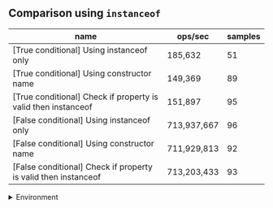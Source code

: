 ## Comparison using `instanceof`

|name|ops/sec|samples|
|-|-|-|
|[True conditional] Using instanceof only|185,632|51|
|[True conditional] Using constructor name|149,369|89|
|[True conditional] Check if property is valid then instanceof |151,897|95|
|[False conditional] Using instanceof only|713,937,667|96|
|[False conditional] Using constructor name|711,929,813|92|
|[False conditional] Check if property is valid then instanceof |713,203,433|93|


<details>
<summary>Environment</summary>

* __Machine:__ linux x64 | 2 vCPUs | 6.8GB Mem
* __Run:__ Wed Oct 25 2023 03:43:10 GMT+0000 (Coordinated Universal Time)
</details>

<!--
{"environment":{"platform":"linux","arch":"x64","cpus":2,"totalMemory":6.7597503662109375},"benchmarks":[{"name":"[True conditional] Using instanceof only","opsSec":185632.31600670173,"samples":3},{"name":"[True conditional] Using constructor name","opsSec":149368.95813736125,"samples":3},{"name":"[True conditional] Check if property is valid then instanceof ","opsSec":151897.37872726395,"samples":3},{"name":"[False conditional] Using instanceof only","opsSec":713937667.4616102,"samples":7},{"name":"[False conditional] Using constructor name","opsSec":711929812.9790542,"samples":6},{"name":"[False conditional] Check if property is valid then instanceof ","opsSec":713203433.4026605,"samples":6}]}-->
